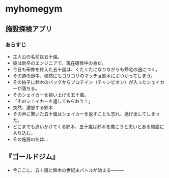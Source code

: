 # myhomegym
## 施設探検アプリ

### あらすじ
- 主人公の名前は五十嵐。
- 彼は新卒のエンジニアで、現在研修中の身だ。
- 今日も研修を終えた五十嵐は、くたくたになりながらも帰宅の途につく。
- その道の途中、偶然にもゴリゴリのマッチョ鈴木にぶつかってしまう。
- その拍子に鈴木のバッグからプロテイン（チャンピオン）が入ったシェイカーが落ちる。
- そのシェイカーを拾い上げる五十嵐。
- 「そのシェイカーを返してもらおう！」
- 突然、激怒する鈴木
- その声に驚いた五十嵐はシェイカーを返すことも忘れ、逃げ出してしまった。
- どこまでも追いかけてくる鈴木、五十嵐は鈴木を撒こうと思いとある施設に入り込む。
- その施設の名は…

## 『ゴールドジム』

- 今ここに、五十嵐と鈴木の世紀末バトルが始まる―――